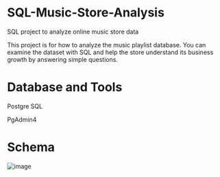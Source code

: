 
# SQL-Music-Store-Analysis

SQL project to analyze online music store data

This project is for how to analyze the music playlist database. You can examine the dataset with SQL and help the store understand its business growth by answering simple questions.

# Database and Tools
Postgre SQL

PgAdmin4

# Schema

![image](https://github.com/user-attachments/assets/37aa6fb0-1505-4359-813d-7dfec11b7fda)





